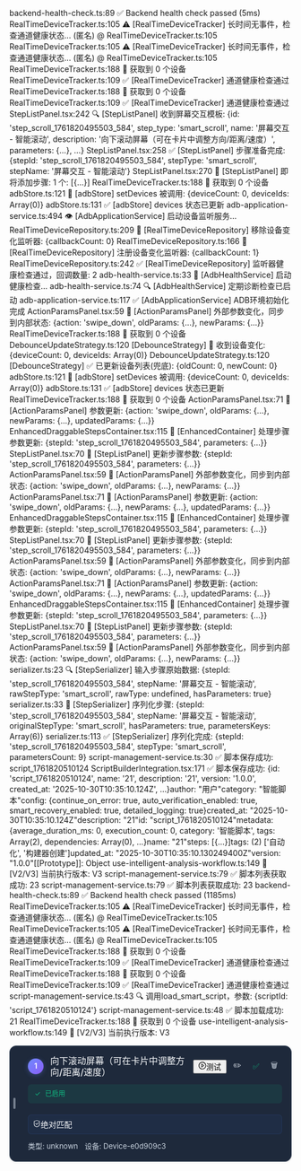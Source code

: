 backend-health-check.ts:89 ✅ Backend health check passed (5ms)
RealTimeDeviceTracker.ts:105  ⚠️ [RealTimeDeviceTracker] 长时间无事件，检查通道健康状态...
(匿名) @ RealTimeDeviceTracker.ts:105
RealTimeDeviceTracker.ts:105  ⚠️ [RealTimeDeviceTracker] 长时间无事件，检查通道健康状态...
(匿名) @ RealTimeDeviceTracker.ts:105
RealTimeDeviceTracker.ts:188 📱 获取到 0 个设备
RealTimeDeviceTracker.ts:109 ✅ [RealTimeDeviceTracker] 通道健康检查通过
RealTimeDeviceTracker.ts:188 📱 获取到 0 个设备
RealTimeDeviceTracker.ts:109 ✅ [RealTimeDeviceTracker] 通道健康检查通过
StepListPanel.tsx:242 🔍 [StepListPanel] 收到屏幕交互模板: {id: 'step_scroll_1761820495503_584', step_type: 'smart_scroll', name: '屏幕交互 - 智能滚动', description: '向下滚动屏幕（可在卡片中调整方向/距离/速度）', parameters: {…}, …}
StepListPanel.tsx:258 ✅ [StepListPanel] 步骤准备完成: {stepId: 'step_scroll_1761820495503_584', stepType: 'smart_scroll', stepName: '屏幕交互 - 智能滚动'}
StepListPanel.tsx:270 📝 [StepListPanel] 即将添加步骤: 1 个: [{…}]
RealTimeDeviceTracker.ts:188 📱 获取到 0 个设备
adbStore.ts:121 🔄 [adbStore] setDevices 被调用: {deviceCount: 0, deviceIds: Array(0)}
adbStore.ts:131 ✅ [adbStore] devices 状态已更新
adb-application-service.ts:494 👁️ [AdbApplicationService] 启动设备监听服务...
RealTimeDeviceRepository.ts:209 🔌 [RealTimeDeviceRepository] 移除设备变化监听器: {callbackCount: 0}
RealTimeDeviceRepository.ts:166 🔗 [RealTimeDeviceRepository] 注册设备变化监听器: {callbackCount: 1}
RealTimeDeviceRepository.ts:242 ✅ [RealTimeDeviceRepository] 监听器健康检查通过，回调数量: 2
adb-health-service.ts:33 🏥 [AdbHealthService] 启动健康检查...
adb-health-service.ts:74 🔍 [AdbHealthService] 定期诊断检查已启动
adb-application-service.ts:117 ✅ [AdbApplicationService] ADB环境初始化完成
ActionParamsPanel.tsx:59 🔄 [ActionParamsPanel] 外部参数变化，同步到内部状态: {action: 'swipe_down', oldParams: {…}, newParams: {…}}
RealTimeDeviceTracker.ts:188 📱 获取到 0 个设备
DebounceUpdateStrategy.ts:120 [DebounceStrategy] 📱 收到设备变化: {deviceCount: 0, deviceIds: Array(0)}
DebounceUpdateStrategy.ts:120 [DebounceStrategy] ✅ 已更新设备列表(兜底): {oldCount: 0, newCount: 0}
adbStore.ts:121 🔄 [adbStore] setDevices 被调用: {deviceCount: 0, deviceIds: Array(0)}
adbStore.ts:131 ✅ [adbStore] devices 状态已更新
RealTimeDeviceTracker.ts:188 📱 获取到 0 个设备
ActionParamsPanel.tsx:71 🔄 [ActionParamsPanel] 参数更新: {action: 'swipe_down', oldParams: {…}, newParams: {…}, updatedParams: {…}}
EnhancedDraggableStepsContainer.tsx:115 🔄 [EnhancedContainer] 处理步骤参数更新: {stepId: 'step_scroll_1761820495503_584', parameters: {…}}
StepListPanel.tsx:70 🔄 [StepListPanel] 更新步骤参数: {stepId: 'step_scroll_1761820495503_584', parameters: {…}}
ActionParamsPanel.tsx:59 🔄 [ActionParamsPanel] 外部参数变化，同步到内部状态: {action: 'swipe_down', oldParams: {…}, newParams: {…}}
ActionParamsPanel.tsx:71 🔄 [ActionParamsPanel] 参数更新: {action: 'swipe_down', oldParams: {…}, newParams: {…}, updatedParams: {…}}
EnhancedDraggableStepsContainer.tsx:115 🔄 [EnhancedContainer] 处理步骤参数更新: {stepId: 'step_scroll_1761820495503_584', parameters: {…}}
StepListPanel.tsx:70 🔄 [StepListPanel] 更新步骤参数: {stepId: 'step_scroll_1761820495503_584', parameters: {…}}
ActionParamsPanel.tsx:59 🔄 [ActionParamsPanel] 外部参数变化，同步到内部状态: {action: 'swipe_down', oldParams: {…}, newParams: {…}}
ActionParamsPanel.tsx:71 🔄 [ActionParamsPanel] 参数更新: {action: 'swipe_down', oldParams: {…}, newParams: {…}, updatedParams: {…}}
EnhancedDraggableStepsContainer.tsx:115 🔄 [EnhancedContainer] 处理步骤参数更新: {stepId: 'step_scroll_1761820495503_584', parameters: {…}}
StepListPanel.tsx:70 🔄 [StepListPanel] 更新步骤参数: {stepId: 'step_scroll_1761820495503_584', parameters: {…}}
ActionParamsPanel.tsx:59 🔄 [ActionParamsPanel] 外部参数变化，同步到内部状态: {action: 'swipe_down', oldParams: {…}, newParams: {…}}
serializer.ts:23 🔍 [StepSerializer] 输入步骤原始数据: {stepId: 'step_scroll_1761820495503_584', stepName: '屏幕交互 - 智能滚动', rawStepType: 'smart_scroll', rawType: undefined, hasParameters: true}
serializer.ts:33 📝 [StepSerializer] 序列化步骤: {stepId: 'step_scroll_1761820495503_584', stepName: '屏幕交互 - 智能滚动', originalStepType: 'smart_scroll', hasParameters: true, parametersKeys: Array(6)}
serializer.ts:113 ✅ [StepSerializer] 序列化完成: {stepId: 'step_scroll_1761820495503_584', stepType: 'smart_scroll', parametersCount: 9}
script-management-service.ts:30 ✅ 脚本保存成功: script_1761820510124
ScriptBuilderIntegration.tsx:171 ✅ 脚本保存成功: {id: 'script_1761820510124', name: '21', description: '21', version: '1.0.0', created_at: '2025-10-30T10:35:10.124Z', …}author: "用户"category: "智能脚本"config: {continue_on_error: true, auto_verification_enabled: true, smart_recovery_enabled: true, detailed_logging: true}created_at: "2025-10-30T10:35:10.124Z"description: "21"id: "script_1761820510124"metadata: {average_duration_ms: 0, execution_count: 0, category: '智能脚本', tags: Array(2), dependencies: Array(0), …}name: "21"steps: [{…}]tags: (2) ['自动化', '构建器创建']updated_at: "2025-10-30T10:35:10.130249400Z"version: "1.0.0"[[Prototype]]: Object
use-intelligent-analysis-workflow.ts:149 🔄 [V2/V3] 当前执行版本: V3
script-management-service.ts:79 ✅ 脚本列表获取成功: 23
script-management-service.ts:79 ✅ 脚本列表获取成功: 23
backend-health-check.ts:89 ✅ Backend health check passed (1185ms)
RealTimeDeviceTracker.ts:105  ⚠️ [RealTimeDeviceTracker] 长时间无事件，检查通道健康状态...
(匿名) @ RealTimeDeviceTracker.ts:105
RealTimeDeviceTracker.ts:105  ⚠️ [RealTimeDeviceTracker] 长时间无事件，检查通道健康状态...
(匿名) @ RealTimeDeviceTracker.ts:105
RealTimeDeviceTracker.ts:188 📱 获取到 0 个设备
RealTimeDeviceTracker.ts:109 ✅ [RealTimeDeviceTracker] 通道健康检查通过
RealTimeDeviceTracker.ts:188 📱 获取到 0 个设备
RealTimeDeviceTracker.ts:109 ✅ [RealTimeDeviceTracker] 通道健康检查通过
script-management-service.ts:43 🔍 调用load_smart_script，参数: {scriptId: 'script_1761820510124'}
script-management-service.ts:48 ✅ 脚本加载成功: 21
RealTimeDeviceTracker.ts:188 📱 获取到 0 个设备
use-intelligent-analysis-workflow.ts:149 🔄 [V2/V3] 当前执行版本: V3


<div role="button" tabindex="0" aria-disabled="false" aria-roledescription="sortable" aria-describedby="DndDescribedBy-24" style="opacity: 1; z-index: auto; touch-action: none;"><div class="modern-draggable-step-card _darkThemeCard_1srb3_13 " style="position: relative; background: rgb(30, 41, 59); color: rgb(248, 250, 252); border: 1px solid rgb(51, 65, 85); border-radius: 12px; padding: 16px; min-height: 80px; font-size: 14px; font-weight: 400; line-height: 1.5; cursor: grab; box-shadow: rgba(0, 0, 0, 0.12) 0px 1px 3px;"><div style="position: absolute; left: 6px; top: 50%; transform: translateY(-50%); width: 4px; height: 20px; background: var(--text-3, #CBD5E1); border-radius: 2px; opacity: 0.5; cursor: grab; transition: all var(--duration-fast, 120ms);"></div><div style="margin-left: 16px; display: flex; flex-direction: column; gap: 12px;"><div class="step-header" style="display: flex; align-items: flex-start; justify-content: space-between; gap: 8px; flex-wrap: wrap; min-width: 0px;"><div style="display: flex; align-items: center; gap: 12px; flex: 1 1 0%; min-width: 0px;"><div style="width: 28px; height: 28px; border-radius: 50%; background: var(--brand-gradient-primary, linear-gradient(135deg, #6E8BFF 0%, #8B5CF6 100%)); display: flex; align-items: center; justify-content: center; color: rgb(255, 255, 255); font-size: 13px; font-weight: 600; flex-shrink: 0; box-shadow: rgba(110, 139, 255, 0.3) 0px 2px 8px;">1</div><h4 style="margin: 0px; font-size: 16px; font-weight: 500; color: rgb(248, 250, 252); flex: 1 1 0%; line-height: 1.25; min-width: 0px; word-break: break-word; overflow-wrap: break-word;">向下滚动屏幕（可在卡片中调整方向/距离/速度）</h4></div><div class="button-group" style="display: flex; align-items: center; gap: 4px; flex-wrap: wrap; justify-content: flex-end; min-width: 0px; flex-shrink: 1; max-width: 100%;"><span><button aria-describedby="«r18v»" type="button" class="ant-btn css-dev-only-do-not-override-1ao1prk ant-btn-default ant-btn-color-default ant-btn-variant-outlined ant-btn-sm text-blue-600 border-blue-300 hover:border-blue-400 step-action-btn" style="min-width: 60px;"><span class="ant-btn-icon"><span role="img" aria-label="play-circle" class="anticon anticon-play-circle"><svg viewBox="64 64 896 896" focusable="false" data-icon="play-circle" width="1em" height="1em" fill="currentColor" aria-hidden="true"><path d="M512 64C264.6 64 64 264.6 64 512s200.6 448 448 448 448-200.6 448-448S759.4 64 512 64zm0 820c-205.4 0-372-166.6-372-372s166.6-372 372-372 372 166.6 372 372-166.6 372-372 372z"></path><path d="M719.4 499.1l-296.1-215A15.9 15.9 0 00398 297v430c0 13.1 14.8 20.5 25.3 12.9l296.1-215a15.9 15.9 0 000-25.8zm-257.6 134V390.9L628.5 512 461.8 633.1z"></path></svg></span></span><span>测试</span></button></span><button type="button" title="编辑步骤" style="border: none; background: transparent; cursor: pointer; padding: 8px; border-radius: 6px; color: rgb(226, 232, 240); font-size: 14px; transition: 120ms cubic-bezier(0, 0, 0.2, 1);">✏️</button><button type="button" title="禁用步骤" style="border: none; background: transparent; cursor: pointer; padding: 8px; border-radius: 6px; color: rgb(16, 185, 129); font-size: 14px; transition: 120ms cubic-bezier(0, 0, 0.2, 1);">✅</button><button type="button" title="删除步骤" style="border: none; background: transparent; cursor: pointer; padding: 8px; border-radius: 6px; color: rgb(203, 213, 225); font-size: 14px; transition: 120ms cubic-bezier(0, 0, 0.2, 1);">🗑️</button></div></div><div class="status-indicator" style="display: flex; align-items: center; gap: 8px; padding: 8px 12px; background: rgba(16, 185, 129, 0.1); border-radius: 6px; font-size: 12px;"><span style="color: var(--success, #10B981); font-size: 12px;">✓</span><span style="color: var(--success, #10B981); font-weight: 500;">已启用</span></div><span class="ant-tag ant-tag-orange ant-dropdown-trigger css-dev-only-do-not-override-1ao1prk" style="cursor: pointer; user-select: none; margin-top: 8px; padding: 6px 8px; background: rgba(59, 130, 246, 0.05); border-radius: 6px; border: 1px solid rgba(59, 130, 246, 0.1);"><span role="img" aria-label="safety" class="anticon anticon-safety"><svg viewBox="0 0 1024 1024" focusable="false" data-icon="safety" width="1em" height="1em" fill="currentColor" aria-hidden="true"><path d="M512 64L128 192v384c0 212.1 171.9 384 384 384s384-171.9 384-384V192L512 64zm312 512c0 172.3-139.7 312-312 312S200 748.3 200 576V246l312-110 312 110v330z"></path><path d="M378.4 475.1a35.91 35.91 0 00-50.9 0 35.91 35.91 0 000 50.9l129.4 129.4 2.1 2.1a33.98 33.98 0 0048.1 0L730.6 434a33.98 33.98 0 000-48.1l-2.8-2.8a33.98 33.98 0 00-48.1 0L483 579.7 378.4 475.1z"></path></svg></span><span>绝对匹配</span></span><div style="display: flex; align-items: center; gap: 12px; font-size: 13px; color: rgb(203, 213, 225); line-height: 1.5;"><span>类型: unknown</span><span>设备: Device-e0d909c3</span></div></div></div></div>
